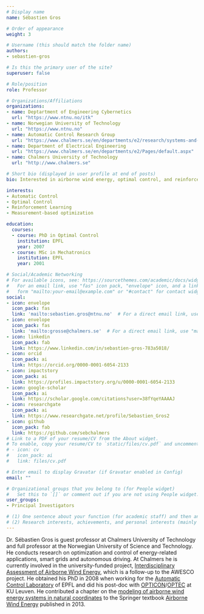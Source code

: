 ```yaml
---
# Display name
name: Sébastien Gros

# Order of appearance
weight: 3

# Username (this should match the folder name)
authors:
- sebastien-gros

# Is this the primary user of the site?
superuser: false

# Role/position
role: Professor

# Organizations/Affiliations
organizations:
- name: Deptartment of Engineering Cybernetics
  url: "https://www.ntnu.no/itk"
- name: Norwegian University of Technology
  url: "https://www.ntnu.no"
- name: Automatic Control Research Group
  url: "https://www.chalmers.se/en/departments/e2/research/systems-and-control/Pages/Automatic-control.aspx"
- name: Department of Electrical Engineering
  url: "https://www.chalmers.se/en/departments/e2/Pages/default.aspx"
- name: Chalmers University of Technology
  url: "http://www.chalmers.se"

# Short bio (displayed in user profile at end of posts)
bio: Interested in airborne wind energy, optimal control, and reinforcement learning

interests:
- Automatic Control
- Optimal Control
- Reinforcement Learning
- Measurement-based optimization

education:
  courses:
  - course: PhD in Optimal Control
    institution: EPFL
    year: 2007
  - course: MSc in Mechatronics
    institution: EPFL
    year: 2001

# Social/Academic Networking
# For available icons, see: https://sourcethemes.com/academic/docs/widgets/#icons
#   For an email link, use "fas" icon pack, "envelope" icon, and a link in the
#   form "mailto:your-email@example.com" or "#contact" for contact widget.
social:
- icon: envelope
  icon_pack: fas
  link: 'mailto:sebastien.gros@ntnu.no'  # For a direct email link, use "mailto:test@example.org".
- icon: envelope
  icon_pack: fas
  link: 'mailto:grosse@chalmers.se'  # For a direct email link, use "mailto:test@example.org".
- icon: linkedin
  icon_pack: fab
  link: https://www.linkedin.com/in/sebastien-gros-783a5018/
- icon: orcid
  icon_pack: ai
  link: https://orcid.org/0000-0001-6054-2133
- icon: impactstory
  icon_pack: ai
  link: https://profiles.impactstory.org/u/0000-0001-6054-2133
- icon: google-scholar
  icon_pack: ai
  link: https://scholar.google.com/citations?user=38fYqeYAAAAJ
- icon: researchgate
  icon_pack: ai
  link: https://www.researchgate.net/profile/Sebastien_Gros2
- icon: github
  icon_pack: fab
  link: https://github.com/sebchalmers
# Link to a PDF of your resume/CV from the About widget.
# To enable, copy your resume/CV to `static/files/cv.pdf` and uncomment the lines below.  
# - icon: cv
#   icon_pack: ai
#   link: files/cv.pdf

# Enter email to display Gravatar (if Gravatar enabled in Config)
email: ""

# Organizational groups that you belong to (for People widget)
#   Set this to `[]` or comment out if you are not using People widget.  
user_groups:
- Principal Investigators

# (1) One sentence about your function (for academic staff) and then another sentence about your role(s) within the training network
# (2) Research interests, achievements, and personal interests (mainly for researchers)
---
```


Dr. Sébastien Gros is guest professor at Chalmers University of Technology and full professor at the Norwegian University of Science and Technology. He conducts research on optimization and control of energy-related applications, smart grids and autonomous driving. At Chalmers he is currently involved in the university-funded project, [Interdisciplinary Assessment of Airborne Wind Energy](https://www.chalmers.se/en/projects/Pages/Interdisciplinary-Assessment-of-Airborne-Wind-Energy.aspx), which is a follow-up to the AWESCO project. He obtained his PhD in 2008 when working for the [Automatic Control Laboratory](https://www.epfl.ch/labs/la/) of EPFL and did his post-doc with [OPTICON](https://www.astro-opticon.org/)/[OPTEC](https://set.kuleuven.be/optec) at KU Leuven. He contributed a chapter on the [modeling of airborne wind energy systems in natural coordinates](https://doi.org/10.1007/978-3-642-39965-7_10) to the Springer textbook [Airborne Wind Energy](https://doi.org/10.1007/978-3-642-39965-7) published in 2013.
